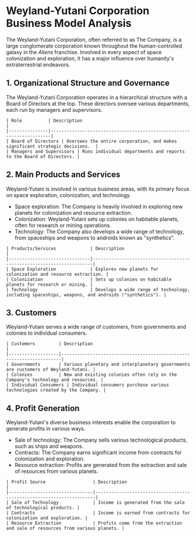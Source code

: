 # Weyland-Yutani Corporation Business Model Analysis

The Weyland-Yutani Corporation, often referred to as The Company, is a large conglomerate corporation known throughout the human-controlled galaxy in the *Aliens* franchise. Involved in every aspect of space colonization and exploration, it has a major influence over humanity's extraterrestrial endeavors.

## 1. Organizational Structure and Governance

The Weyland-Yutani Corporation operates in a hierarchical structure with a Board of Directors at the top. These directors oversee various departments, each run by managers and supervisors.

```
| Role          | Description                                                          |
|---------------|----------------------------------------------------------------------|
| Board of Directors | Oversees the entire corporation, and makes significant strategic decisions.  |
| Managers and Supervisors | Runs individual departments and reports to the Board of Directors. |
```

## 2. Main Products and Services

Weyland-Yutani is involved in various business areas, with its primary focus on space exploration, colonization, and technology.

- Space exploration: The Company is heavily involved in exploring new planets for colonization and resource extraction.
- Colonization: Weyland-Yutani sets up colonies on habitable planets, often for research or mining operations.
- Technology: The Company also develops a wide range of technology, from spaceships and weapons to androids known as "synthetics".

```
| Products/Services             | Description                                                          |
|-------------------------------|----------------------------------------------------------------------|
| Space Exploration             | Explores new planets for colonization and resource extraction. |
| Colonization                  | Sets up colonies on habitable planets for research or mining. |
| Technology                    | Develops a wide range of technology, including spaceships, weapons, and androids ("synthetics"). |
```

## 3. Customers

Weyland-Yutani serves a wide range of customers, from governments and colonies to individual consumers.

```
| Customers         | Description                                                          |
|-------------------|----------------------------------------------------------------------|
| Governments       | Various planetary and interplanetary governments are customers of Weyland-Yutani. |
| Colonies          | New and existing colonies often rely on the Company's technology and resources. |
| Individual Consumers | Individual consumers purchase various technologies created by the Company. |
```

## 4. Profit Generation

Weyland-Yutani's diverse business interests enable the corporation to generate profits in various ways.

- Sale of technology: The Company sells various technological products, such as ships and weapons.
- Contracts: The Company earns significant income from contracts for colonization and exploration.
- Resource extraction: Profits are generated from the extraction and sale of resources from various planets.

```
| Profit Source                  | Description                                                          |
|--------------------------------|----------------------------------------------------------------------|
| Sale of Technology             | Income is generated from the sale of technological products. |
| Contracts                      | Income is earned from contracts for colonization and exploration. |
| Resource Extraction            | Profits come from the extraction and sale of resources from various planets. |
```
